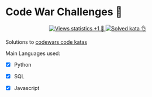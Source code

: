 # Code War Challenges :space_invader:

<p align="center">
   <a href="http://hits.dwyl.io/naistangz/codewars-handbook">
      <img src="https://img.shields.io/badge/dynamic/xml?color=success&label=views&query=//*[name()=%27text%27][2]&url=http://hits.dwyl.io/naistangz/codewars.svg"
           title="Views statistics +1 👀">
   </a>
   <a href="https://www.codewars.com">
      <img src="https://img.shields.io/badge/solved%20kata-27-red.svg"
           title="Solved kata 👌">
   </a>
<p>

Solutions to [codewars code katas](https://www.codewars.com/users/naistangz)

Main Languages used:
- [x] Python
- [x] SQL
- [x] Javascript


